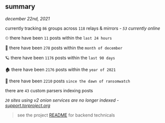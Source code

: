 
## summary
_december 22nd, 2021_

currently tracking `86` groups across `118` relays & mirrors - _`53` currently online_

⏲ there have been `11` posts within the `last 24 hours`

🦈 there have been `278` posts within the `month of december`

🪐 there have been `1176` posts within the `last 90 days`

🏚 there have been `2176` posts within the `year of 2021`

🦕 there have been `2210` posts `since the dawn of ransomwatch`

there are `43` custom parsers indexing posts

_`20` sites using v2 onion services are no longer indexed - [support.torproject.org](https://support.torproject.org/onionservices/v2-deprecation/)_

> see the project [README](https://github.com/thetanz/ransomwatch#ransomwatch--) for backend technicals
